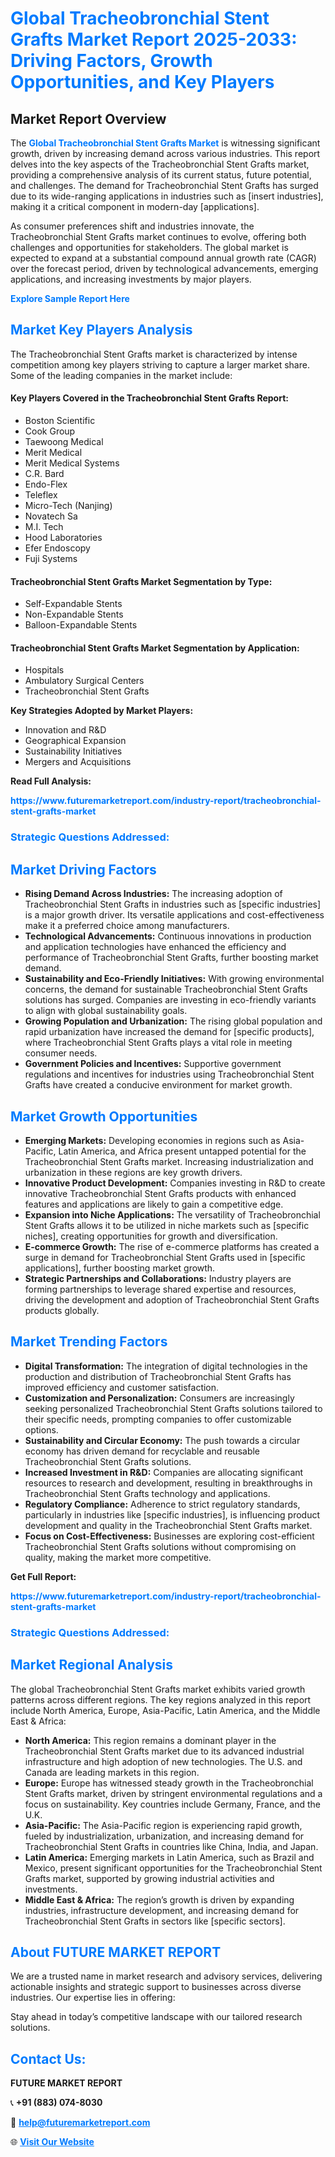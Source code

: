 <h1 style="color: #007BFF;">Global Tracheobronchial Stent Grafts Market Report 2025-2033: Driving Factors, Growth Opportunities, and Key Players</h1>

<section id="overview">
<h2>Market Report Overview</h2>
<p>The <a href="https://www.futuremarketreport.com/industry-report/tracheobronchial-stent-grafts-market" style="color: #007BFF; text-decoration: none;"><strong>Global Tracheobronchial Stent Grafts Market</strong></a> is witnessing significant growth, driven by increasing demand across various industries. This report delves into the key aspects of the Tracheobronchial Stent Grafts market, providing a comprehensive analysis of its current status, future potential, and challenges. The demand for Tracheobronchial Stent Grafts has surged due to its wide-ranging applications in industries such as [insert industries], making it a critical component in modern-day [applications].</p>
<p>As consumer preferences shift and industries innovate, the Tracheobronchial Stent Grafts market continues to evolve, offering both challenges and opportunities for stakeholders. The global market is expected to expand at a substantial compound annual growth rate (CAGR) over the forecast period, driven by technological advancements, emerging applications, and increasing investments by major players.</p>
</section>

<section id="overview">
<p><a href="https://www.futuremarketreport.com/request-sample/reportId=122471" style="color: #007BFF; text-decoration: none;"><strong>Explore Sample Report Here</strong></a></p>
</section>

<section id="key-players">
<h2 style="color: #007BFF;">Market Key Players Analysis</h2>
<p>The Tracheobronchial Stent Grafts market is characterized by intense competition among key players striving to capture a larger market share. Some of the leading companies in the market include:</p>
<h4>Key Players Covered in the Tracheobronchial Stent Grafts Report:</h4>
<ul><li>Boston Scientific</li><li>Cook Group</li><li>Taewoong Medical</li><li>Merit Medical</li><li>Merit Medical Systems</li><li>C.R. Bard</li><li>Endo-Flex</li><li>Teleflex</li><li>Micro-Tech (Nanjing)</li><li>Novatech Sa</li><li>M.I. Tech</li><li>Hood Laboratories</li><li>Efer Endoscopy</li><li>Fuji Systems</li></ul>
<h4>Tracheobronchial Stent Grafts Market Segmentation by Type:</h4>
<ul><li>Self-Expandable Stents</li><li>Non-Expandable Stents</li><li>Balloon-Expandable Stents</li></ul>

<h4>Tracheobronchial Stent Grafts Market Segmentation by Application:</h4>
<ul><li>Hospitals</li><li>Ambulatory Surgical Centers</li><li>Tracheobronchial Stent Grafts</li></ul>
<p><strong>Key Strategies Adopted by Market Players:</strong></p>
<ul>
<li>Innovation and R&D</li>
<li>Geographical Expansion</li>
<li>Sustainability Initiatives</li>
<li>Mergers and Acquisitions</li>
</ul>
</section>

<section>
<p><strong>Read Full Analysis: </strong></p><a href="https://www.futuremarketreport.com/industry-report/tracheobronchial-stent-grafts-market" style="color: #007BFF; text-decoration: none;"><strong>https://www.futuremarketreport.com/industry-report/tracheobronchial-stent-grafts-market</strong></a>
<h3 style="color: #007BFF;">Strategic Questions Addressed:</h3>
</section>

<section id="driving-factors">
<h2 style="color: #007BFF;">Market Driving Factors</h2>
<ul>
<li><strong>Rising Demand Across Industries:</strong> The increasing adoption of Tracheobronchial Stent Grafts in industries such as [specific industries] is a major growth driver. Its versatile applications and cost-effectiveness make it a preferred choice among manufacturers.</li>
<li><strong>Technological Advancements:</strong> Continuous innovations in production and application technologies have enhanced the efficiency and performance of Tracheobronchial Stent Grafts, further boosting market demand.</li>
<li><strong>Sustainability and Eco-Friendly Initiatives:</strong> With growing environmental concerns, the demand for sustainable Tracheobronchial Stent Grafts solutions has surged. Companies are investing in eco-friendly variants to align with global sustainability goals.</li>
<li><strong>Growing Population and Urbanization:</strong> The rising global population and rapid urbanization have increased the demand for [specific products], where Tracheobronchial Stent Grafts plays a vital role in meeting consumer needs.</li>
<li><strong>Government Policies and Incentives:</strong> Supportive government regulations and incentives for industries using Tracheobronchial Stent Grafts have created a conducive environment for market growth.</li>
</ul>
</section>

<section id="growth-opportunities">
<h2 style="color: #007BFF;">Market Growth Opportunities</h2>
<ul>
<li><strong>Emerging Markets:</strong> Developing economies in regions such as Asia-Pacific, Latin America, and Africa present untapped potential for the Tracheobronchial Stent Grafts market. Increasing industrialization and urbanization in these regions are key growth drivers.</li>
<li><strong>Innovative Product Development:</strong> Companies investing in R&D to create innovative Tracheobronchial Stent Grafts products with enhanced features and applications are likely to gain a competitive edge.</li>
<li><strong>Expansion into Niche Applications:</strong> The versatility of Tracheobronchial Stent Grafts allows it to be utilized in niche markets such as [specific niches], creating opportunities for growth and diversification.</li>
<li><strong>E-commerce Growth:</strong> The rise of e-commerce platforms has created a surge in demand for Tracheobronchial Stent Grafts used in [specific applications], further boosting market growth.</li>
<li><strong>Strategic Partnerships and Collaborations:</strong> Industry players are forming partnerships to leverage shared expertise and resources, driving the development and adoption of Tracheobronchial Stent Grafts products globally.</li>
</ul>
</section>

<section id="trending-factors">
<h2 style="color: #007BFF;">Market Trending Factors</h2>
<ul>
<li><strong>Digital Transformation:</strong> The integration of digital technologies in the production and distribution of Tracheobronchial Stent Grafts has improved efficiency and customer satisfaction.</li>
<li><strong>Customization and Personalization:</strong> Consumers are increasingly seeking personalized Tracheobronchial Stent Grafts solutions tailored to their specific needs, prompting companies to offer customizable options.</li>
<li><strong>Sustainability and Circular Economy:</strong> The push towards a circular economy has driven demand for recyclable and reusable Tracheobronchial Stent Grafts solutions.</li>
<li><strong>Increased Investment in R&D:</strong> Companies are allocating significant resources to research and development, resulting in breakthroughs in Tracheobronchial Stent Grafts technology and applications.</li>
<li><strong>Regulatory Compliance:</strong> Adherence to strict regulatory standards, particularly in industries like [specific industries], is influencing product development and quality in the Tracheobronchial Stent Grafts market.</li>
<li><strong>Focus on Cost-Effectiveness:</strong> Businesses are exploring cost-efficient Tracheobronchial Stent Grafts solutions without compromising on quality, making the market more competitive.</li>
</ul>
</section>

<section>
<p><strong>Get Full Report: </strong></p><a href="https://www.futuremarketreport.com/industry-report/tracheobronchial-stent-grafts-market" style="color: #007BFF; text-decoration: none;"><strong>https://www.futuremarketreport.com/industry-report/tracheobronchial-stent-grafts-market</strong></a>
<h3 style="color: #007BFF;">Strategic Questions Addressed:</h3>
</section>


<section id="regional-analysis">
<h2 style="color: #007BFF;">Market Regional Analysis</h2>
<p>The global Tracheobronchial Stent Grafts market exhibits varied growth patterns across different regions. The key regions analyzed in this report include North America, Europe, Asia-Pacific, Latin America, and the Middle East & Africa:</p>
<ul>
<li><strong>North America:</strong> This region remains a dominant player in the Tracheobronchial Stent Grafts market due to its advanced industrial infrastructure and high adoption of new technologies. The U.S. and Canada are leading markets in this region.</li>
<li><strong>Europe:</strong> Europe has witnessed steady growth in the Tracheobronchial Stent Grafts market, driven by stringent environmental regulations and a focus on sustainability. Key countries include Germany, France, and the U.K.</li>
<li><strong>Asia-Pacific:</strong> The Asia-Pacific region is experiencing rapid growth, fueled by industrialization, urbanization, and increasing demand for Tracheobronchial Stent Grafts in countries like China, India, and Japan.</li>
<li><strong>Latin America:</strong> Emerging markets in Latin America, such as Brazil and Mexico, present significant opportunities for the Tracheobronchial Stent Grafts market, supported by growing industrial activities and investments.</li>
<li><strong>Middle East & Africa:</strong> The region’s growth is driven by expanding industries, infrastructure development, and increasing demand for Tracheobronchial Stent Grafts in sectors like [specific sectors].</li>
</ul>
</section>

<footer>
<h2 style="color: #007BFF;">About FUTURE MARKET REPORT</h2>
<p>We are a trusted name in market research and advisory services, delivering actionable insights and strategic support to businesses across diverse industries. Our expertise lies in offering:</p>

<p>Stay ahead in today’s competitive landscape with our tailored research solutions.</p>

<h2 style="color: #007BFF;">Contact Us:</h2>
<p><strong>FUTURE MARKET REPORT</strong></p>
<p>📞 <strong>+91 (883) 074-8030</strong></p>
<p>📧 <strong><a href="mailto:help@futuremarketreport.com" style="color: #007BFF;">help@futuremarketreport.com</a></strong></p>
<p>🌐 <strong><a href="https://www.futuremarketreport.com/" style="color: #007BFF;">Visit Our Website</a></strong></p>
</footer>